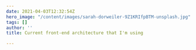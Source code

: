 ```yaml
---
date: 2021-04-03T12:32:54Z
hero_image: "/content/images/sarah-dorweiler-9Z1KRIfpBTM-unsplash.jpg"
tags: []
author: ''
title: Current front-end architecture that I'm using

---
```

